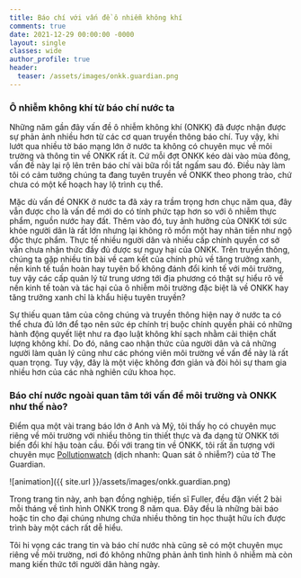 ```yaml
---
title: Báo chí với vấn đề ô nhiễm không khí
comments: true
date: 2021-12-29 00:00:00 -0000
layout: single
classes: wide
author_profile: true
header:
  teaser: /assets/images/onkk.guardian.png
---
```


### Ô nhiễm không khí từ báo chí nước ta

Những năm gần đây vấn đề ô nhiễm không khí (ONKK) đã được nhận được sự phản ảnh nhiều hơn từ các cơ quan truyền thông báo chí.
Tuy vậy, khi lướt qua nhiều tờ báo mạng lớn ở nước ta không có chuyên mục về môi trường và thông tin về ONKK rất ít.
Cứ mỗi đợt ONKK kéo dài vào mùa đông, vấn đề này lại rộ lên trên báo chí vài bữa rồi tắt ngấm sau đó. 
Điều này làm tôi có cảm tưởng chúng ta đang tuyên truyền về ONKK theo phong trào, chứ chưa có một kế hoạch hay lộ trình cụ thể.

Mặc dù vấn đề ONKK ở nước ta đã xảy ra trầm trọng hơn chục năm qua, 
đây vẫn được cho là vấn đề mới do có tính phức tạp hơn so với ô nhiễm thực phẩm, nguồn nước hay đất. 
Thêm vào đó, tuy ảnh hưởng của ONKK tới sức khỏe người dân là rất lớn nhưng lại không rõ mồn một hay nhãn tiền như ngộ độc thực phẩm.
Thực tế nhiều người dân và nhiều cấp chính quyền cơ sở vẫn chưa nhận thức đầy đủ được sự nguy hại của ONKK.
Trên truyền thông, chúng ta gặp nhiều tin bài về cam kết của chính phủ về tăng trưởng xanh, 
nền kinh tế tuần hoàn hay tuyên bố không đánh đổi kinh tế
với môi trường, tuy vậy các cấp quản lý từ trung ương tới địa phương có thật 
sự hiểu rõ về nền kinh tế toàn và tác hại của ô nhiễm môi trường đặc biệt là về 
ONKK hay tăng trưởng xanh chỉ là khẩu hiệu tuyên truyền?

Sự thiếu quan tâm của công chúng và truyền thông hiện nay ở nước ta có thể chưa đủ lớn để tạo nên sức ép chính trị buộc chính quyền phải có những hành động quyết liệt như ra đạo luật không khí sạch nhằm cải thiện chất lượng không khí. 
Do đó, nâng cao nhận thức của người dân và cả những người làm quản lý cũng như các phóng viên môi trường về vấn đề này là rất quan trọng. Tuy vậy, đây là một việc không đơn giản và đòi hỏi sự tham gia nhiều hơn của các nhà nghiên cứu khoa học.

### Báo chí nước ngoài quan tâm tới vấn đề môi trường và ONKK như thế nào?

Điểm qua một vài trang báo lớn ở Anh và Mỹ, tôi thấy họ có chuyên mục riêng về môi trường 
với nhiều thông tin thiết thực và đa dạng từ ONKK tới biến đổi khí hậu toàn cầu.
Đối với trang tin về ONKK, tôi rất ấn tượng với chuyên mục [Pollutionwatch](https://www.theguardian.com/environment/series/pollutionwatch)
(dịch nhanh: Quan sát ô nhiễm?) của tờ The Guardian. 

![animation]({{ site.url }}/assets/images/onkk.guardian.png)

Trong trang tin này, anh bạn đồng nghiệp, tiến sĩ Fuller, đều đặn viết 2 bài mỗi tháng về tình hình ONKK trong 8 năm qua.
Đây đều là những bài báo hoặc tin cho đại chúng nhưng chứa nhiều thông tin học thuật hữu ích được trình bày một cách rất dễ hiểu.

Tôi hi vọng các trang tin và báo chí nước nhà cũng sẽ có một chuyên mục riêng về môi trường,
nơi đó không những phản ảnh tình hình ô nhiễm mà còn mang kiến thức tới người dân hàng ngày.
